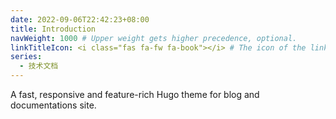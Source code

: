 ```yaml
---
date: 2022-09-06T22:42:23+08:00
title: Introduction
navWeight: 1000 # Upper weight gets higher precedence, optional.
linkTitleIcon: <i class="fas fa-fw fa-book"></i> # The icon of the link title, optional.
series:
  - 技术文档
---
```


A fast, responsive and feature-rich Hugo theme for blog and documentations site.
